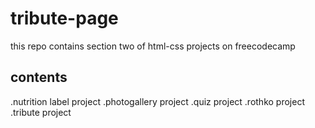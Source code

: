 # tribute-page

this repo contains section two of html-css projects on freecodecamp
## contents 

.nutrition label project
.photogallery project
.quiz project
.rothko project
.tribute project
